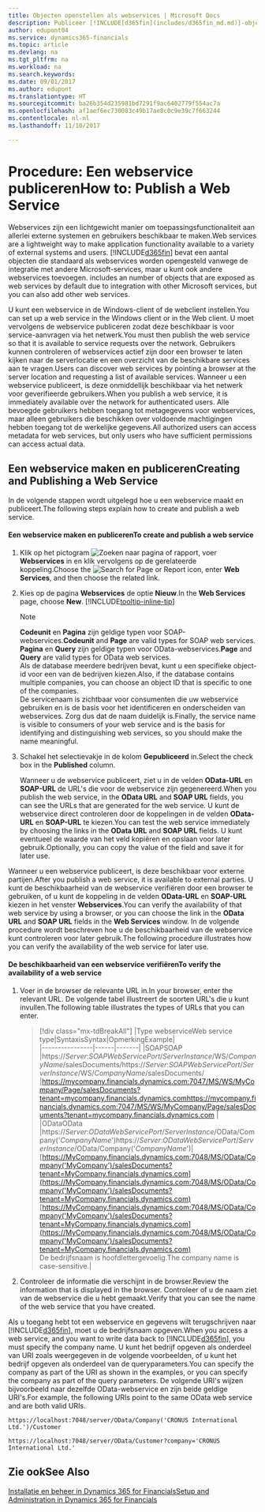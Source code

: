 ```yaml
---
title: Objecten openstellen als webservices | Microsoft Docs
description: Publiceer [!INCLUDE[d365fin](includes/d365fin_md.md)]-objecten als webservices om ze direct beschikbaar te maken op het netwerk.
author: edupont04
ms.service: dynamics365-financials
ms.topic: article
ms.devlang: na
ms.tgt_pltfrm: na
ms.workload: na
ms.search.keywords: 
ms.date: 09/01/2017
ms.author: edupont
ms.translationtype: HT
ms.sourcegitcommit: ba26b354d235981bd7291f9ac6402779f554ac7a
ms.openlocfilehash: af1aef6ec730083c49b17ae8c0c9e39c7f663244
ms.contentlocale: nl-nl
ms.lasthandoff: 11/10/2017

---
```

# <a name="how-to-publish-a-web-service"></a><span data-ttu-id="1e56d-103">Procedure: Een webservice publiceren</span><span class="sxs-lookup"><span data-stu-id="1e56d-103">How to: Publish a Web Service</span></span>
<span data-ttu-id="1e56d-104">Webservices zijn een lichtgewicht manier om toepassingsfunctionaliteit aan allerlei externe systemen en gebruikers beschikbaar te maken.</span><span class="sxs-lookup"><span data-stu-id="1e56d-104">Web services are a lightweight way to make application functionality available to a variety of external systems and users.</span></span> [!INCLUDE[d365fin](includes/d365fin_md.md)]<span data-ttu-id="1e56d-105"> bevat een aantal objecten die standaard als webservices worden opengesteld vanwege de integratie met andere Microsoft-services, maar u kunt ook andere webservices toevoegen.</span><span class="sxs-lookup"><span data-stu-id="1e56d-105"> includes an number of objects that are exposed as web services by default due to integration with other Microsoft services, but you can also add other web services.</span></span>  

<span data-ttu-id="1e56d-106">U kunt een webservice in de Windows-client of de webclient instellen.</span><span class="sxs-lookup"><span data-stu-id="1e56d-106">You can set up a web service in the Windows client or in the Web client.</span></span> <span data-ttu-id="1e56d-107">U moet vervolgens de webservice publiceren zodat deze beschikbaar is voor service-aanvragen via het netwerk.</span><span class="sxs-lookup"><span data-stu-id="1e56d-107">You must then publish the web service so that it is available to service requests over the network.</span></span> <span data-ttu-id="1e56d-108">Gebruikers kunnen controleren of webservices actief zijn door een browser te laten kijken naar de serverlocatie en een overzicht van de beschikbare services aan te vragen.</span><span class="sxs-lookup"><span data-stu-id="1e56d-108">Users can discover web services by pointing a browser at the server location and requesting a list of available services.</span></span> <span data-ttu-id="1e56d-109">Wanneer u een webservice publiceert, is deze onmiddellijk beschikbaar via het netwerk voor geverifieerde gebruikers.</span><span class="sxs-lookup"><span data-stu-id="1e56d-109">When you publish a web service, it is immediately available over the network for authenticated users.</span></span> <span data-ttu-id="1e56d-110">Alle bevoegde gebruikers hebben toegang tot metagegevens voor webservices, maar alleen gebruikers die beschikken over voldoende machtigingen hebben toegang tot de werkelijke gegevens.</span><span class="sxs-lookup"><span data-stu-id="1e56d-110">All authorized users can access metadata for web services, but only users who have sufficient permissions can access actual data.</span></span>

## <a name="creating-and-publishing-a-web-service"></a><span data-ttu-id="1e56d-111">Een webservice maken en publiceren</span><span class="sxs-lookup"><span data-stu-id="1e56d-111">Creating and Publishing a Web Service</span></span>  
 <span data-ttu-id="1e56d-112">In de volgende stappen wordt uitgelegd hoe u een webservice maakt en publiceert.</span><span class="sxs-lookup"><span data-stu-id="1e56d-112">The following steps explain how to create and publish a web service.</span></span>  

#### <a name="to-create-and-publish-a-web-service"></a><span data-ttu-id="1e56d-113">Een webservice maken en publiceren</span><span class="sxs-lookup"><span data-stu-id="1e56d-113">To create and publish a web service</span></span>  

1.  <span data-ttu-id="1e56d-114">Klik op het pictogram ![Zoeken naar pagina of rapport](media/ui-search/search_small.png "pictogram Zoeken naar pagina of rapport"), voer **Webservices** in en klik vervolgens op de gerelateerde koppeling.</span><span class="sxs-lookup"><span data-stu-id="1e56d-114">Choose the ![Search for Page or Report](media/ui-search/search_small.png "Search for Page or Report icon") icon, enter **Web Services**, and then choose the related link.</span></span>  

2.  <span data-ttu-id="1e56d-115">Kies op de pagina **Webservices** de optie **Nieuw**.</span><span class="sxs-lookup"><span data-stu-id="1e56d-115">In the **Web Services** page, choose **New**.</span></span> [!INCLUDE[tooltip-inline-tip](includes/tooltip-inline-tip_md.md)]  

    > [!NOTE]  
    >  <span data-ttu-id="1e56d-116">**Codeunit** en **Pagina** zijn geldige typen voor SOAP-webservices.</span><span class="sxs-lookup"><span data-stu-id="1e56d-116">**Codeunit** and **Page** are valid types for SOAP web services.</span></span> <span data-ttu-id="1e56d-117">**Pagina** en **Query** zijn geldige typen voor OData-webservices.</span><span class="sxs-lookup"><span data-stu-id="1e56d-117">**Page** and **Query** are valid types for OData web services.</span></span>  
    <span data-ttu-id="1e56d-118">Als de database meerdere bedrijven bevat, kunt u een specifieke object-id voor een van de bedrijven kiezen.</span><span class="sxs-lookup"><span data-stu-id="1e56d-118">Also, if the database contains multiple companies, you can choose an object ID that is specific to one of the companies.</span></span>  
    <span data-ttu-id="1e56d-119">De servicenaam is zichtbaar voor consumenten die uw webservice gebruiken en is de basis voor het identificeren en onderscheiden van webservices. Zorg dus dat de naam duidelijk is.</span><span class="sxs-lookup"><span data-stu-id="1e56d-119">Finally, the service name is visible to consumers of your web service and is the basis for identifying and distinguishing web services, so you should make the name meaningful.</span></span>

3.  <span data-ttu-id="1e56d-120">Schakel het selectievakje in de kolom **Gepubliceerd** in.</span><span class="sxs-lookup"><span data-stu-id="1e56d-120">Select the check box in the **Published** column.</span></span>  

     <span data-ttu-id="1e56d-121">Wanneer u de webservice publiceert, ziet u in de velden **OData-URL** en **SOAP-URL** de URL's die voor de webservice zijn gegenereerd.</span><span class="sxs-lookup"><span data-stu-id="1e56d-121">When you publish the web service, in the **OData URL** and **SOAP URL** fields, you can see the URLs that are generated for the web service.</span></span> <span data-ttu-id="1e56d-122">U kunt de webservice direct controleren door de koppelingen in de velden **OData-URL** en **SOAP-URL** te kiezen.</span><span class="sxs-lookup"><span data-stu-id="1e56d-122">You can test the web service immediately by choosing the links in the **OData URL** and **SOAP URL** fields.</span></span> <span data-ttu-id="1e56d-123">U kunt eventueel de waarde van het veld kopiëren en opslaan voor later gebruik.</span><span class="sxs-lookup"><span data-stu-id="1e56d-123">Optionally, you can copy the value of the field and save it for later use.</span></span>  

<span data-ttu-id="1e56d-124">Wanneer u een webservice publiceert, is deze beschikbaar voor externe partijen.</span><span class="sxs-lookup"><span data-stu-id="1e56d-124">After you publish a web service, it is available to external parties.</span></span> <span data-ttu-id="1e56d-125">U kunt de beschikbaarheid van de webservice verifiëren door een browser te gebruiken, of u kunt de koppeling in de velden **OData-URL** en **SOAP-URL** kiezen in het venster **Webservices**.</span><span class="sxs-lookup"><span data-stu-id="1e56d-125">You can verify the availability of that web service by using a browser, or you can choose the link in the **OData URL** and **SOAP URL** fields in the **Web Services** window.</span></span> <span data-ttu-id="1e56d-126">In de volgende procedure wordt beschreven hoe u de beschikbaarheid van de webservice kunt controleren voor later gebruik.</span><span class="sxs-lookup"><span data-stu-id="1e56d-126">The following procedure illustrates how you can verify the availability of the web service for later use.</span></span>  

#### <a name="to-verify-the-availability-of-a-web-service"></a><span data-ttu-id="1e56d-127">De beschikbaarheid van een webservice verifiëren</span><span class="sxs-lookup"><span data-stu-id="1e56d-127">To verify the availability of a web service</span></span>  

1.  <span data-ttu-id="1e56d-128">Voer in de browser de relevante URL in.</span><span class="sxs-lookup"><span data-stu-id="1e56d-128">In your browser, enter the relevant URL.</span></span> <span data-ttu-id="1e56d-129">De volgende tabel illustreert de soorten URL's die u kunt invullen.</span><span class="sxs-lookup"><span data-stu-id="1e56d-129">The following table illustrates the types of URLs that you can enter.</span></span>  

    >    [!div class="mx-tdBreakAll"]
    >    |<span data-ttu-id="1e56d-130">Type webservice</span><span class="sxs-lookup"><span data-stu-id="1e56d-130">Web service type</span></span>|<span data-ttu-id="1e56d-131">Syntaxis</span><span class="sxs-lookup"><span data-stu-id="1e56d-131">Syntax</span></span>|<span data-ttu-id="1e56d-132">Opmerking</span><span class="sxs-lookup"><span data-stu-id="1e56d-132">Example</span></span>|  
    >    |----------------|------|-------|
    >    |<span data-ttu-id="1e56d-133">SOAP</span><span class="sxs-lookup"><span data-stu-id="1e56d-133">SOAP</span></span> |<span data-ttu-id="1e56d-134">https://*Server*:*SOAPWebServicePort*/*ServerInstance*/WS/*CompanyName*/salesDocuments/</span><span class="sxs-lookup"><span data-stu-id="1e56d-134">https://*Server*:*SOAPWebServicePort*/*ServerInstance*/WS/*CompanyName*/salesDocuments/</span></span> |<span data-ttu-id="1e56d-135">https://mycompany.financials.dynamics.com:7047/MS/WS/MyCompany/Page/salesDocuments?tenant=mycompany.financials.dynamics.com</span><span class="sxs-lookup"><span data-stu-id="1e56d-135">https://mycompany.financials.dynamics.com:7047/MS/WS/MyCompany/Page/salesDocuments?tenant=mycompany.financials.dynamics.com</span></span> |  
    >    |<span data-ttu-id="1e56d-136">OData</span><span class="sxs-lookup"><span data-stu-id="1e56d-136">OData</span></span> |<span data-ttu-id="1e56d-137">https://*Server*:*ODataWebServicePort*/*ServerInstance*/OData/Company('*CompanyName*')</span><span class="sxs-lookup"><span data-stu-id="1e56d-137">https://*Server*:*ODataWebServicePort*/*ServerInstance*/OData/Company('*CompanyName*')</span></span>|<span data-ttu-id="1e56d-138">[https://MyCompany.financials.dynamics.com:7048/MS/OData/Company('MyCompany')/salesDocuments?tenant=MyCompany.financials.dynamics.com](https://MyCompany.financials.dynamics.com:7048/MS/OData/Company('MyCompany')/salesDocuments?tenant=MyCompany.financials.dynamics.com)</span><span class="sxs-lookup"><span data-stu-id="1e56d-138">[https://MyCompany.financials.dynamics.com:7048/MS/OData/Company('MyCompany')/salesDocuments?tenant=MyCompany.financials.dynamics.com](https://MyCompany.financials.dynamics.com:7048/MS/OData/Company('MyCompany')/salesDocuments?tenant=MyCompany.financials.dynamics.com)</span></span> <br />    <span data-ttu-id="1e56d-139">De bedrijfsnaam is hoofdlettergevoelig.</span><span class="sxs-lookup"><span data-stu-id="1e56d-139">The company name is case-sensitive.</span></span>|

2.  <span data-ttu-id="1e56d-140">Controleer de informatie die verschijnt in de browser.</span><span class="sxs-lookup"><span data-stu-id="1e56d-140">Review the information that is displayed in the browser.</span></span> <span data-ttu-id="1e56d-141">Controleer of u de naam ziet van de webservice die u hebt gemaakt.</span><span class="sxs-lookup"><span data-stu-id="1e56d-141">Verify that you can see the name of the web service that you have created.</span></span>  

 <span data-ttu-id="1e56d-142">Als u toegang hebt tot een webservice en gegevens wilt terugschrijven naar [!INCLUDE[d365fin](includes/d365fin_md.md)], moet u de bedrijfsnaam opgeven.</span><span class="sxs-lookup"><span data-stu-id="1e56d-142">When you access a web service, and you want to write data back to [!INCLUDE[d365fin](includes/d365fin_md.md)], you must specify the company name.</span></span> <span data-ttu-id="1e56d-143">U kunt het bedrijf opgeven als onderdeel van URI zoals weergegeven in de volgende voorbeelden, of u kunt het bedrijf opgeven als onderdeel van de queryparameters.</span><span class="sxs-lookup"><span data-stu-id="1e56d-143">You can specify the company as part of the URI as shown in the examples, or you can specify the company as part of the query parameters.</span></span> <span data-ttu-id="1e56d-144">De volgende URI's wijzen bijvoorbeeld naar dezelfde OData-webservice en zijn beide geldige URI's.</span><span class="sxs-lookup"><span data-stu-id="1e56d-144">For example, the following URIs point to the same OData web service and are both valid URIs.</span></span>  

```  
https://localhost:7048/server/OData/Company('CRONUS International Ltd.')/Customer  
```  

```  
https://localhost:7048/server/OData/Customer?company='CRONUS International Ltd.'  
```  

## <a name="see-also"></a><span data-ttu-id="1e56d-145">Zie ook</span><span class="sxs-lookup"><span data-stu-id="1e56d-145">See Also</span></span>  
[<span data-ttu-id="1e56d-146">Installatie en beheer in Dynamics 365 for Financials</span><span class="sxs-lookup"><span data-stu-id="1e56d-146">Setup and Administration in Dynamics 365 for Financials</span></span>](admin-setup-and-administration.md)  

